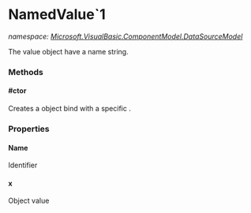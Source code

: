 ﻿
# NamedValue`1
_namespace: [Microsoft.VisualBasic.ComponentModel.DataSourceModel](N-Microsoft.VisualBasic.ComponentModel.DataSourceModel.md)_

The value object have a name string.

### Methods

#### #ctor
Creates a object bind with a specific .


### Properties

#### Name
Identifier
#### x
Object value

